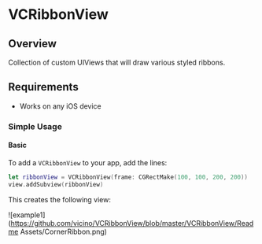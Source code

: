 # VCRibbonView

## Overview

Collection of custom UIViews that will draw various styled ribbons.

## Requirements
* Works on any iOS device

### Simple Usage

#### Basic
To add a `VCRibbonView` to your app, add the lines:

```swift
let ribbonView = VCRibbonView(frame: CGRectMake(100, 100, 200, 200))
view.addSubview(ribbonView)
```

This creates the following view:

![example1](https://github.com/vicino/VCRibbonView/blob/master/VCRibbonView/Readme Assets/CornerRibbon.png)
